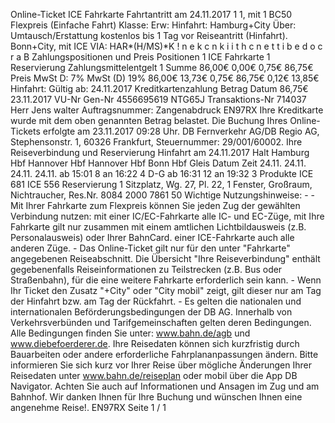 Online-Ticket ICE Fahrkarte Fahrtantritt am 24.11.2017 1 1, mit 1 BC50 Flexpreis (Einfache Fahrt) Klasse: Erw: Hinfahrt: Hamburg+City Über: Umtausch/Erstattung kostenlos bis 1 Tag vor Reiseantritt (Hinfahrt). Bonn+City, mit ICE VIA: HAR*(H/MS)*K ! n e k c n k i i t h c n e t t i b e d o c r a B Zahlungspositionen und Preis Positionen 1 ICE Fahrkarte 1 Reservierung Zahlungsmittelentgelt 1 Summe 86,00€ 0,00€ 0,75€ 86,75€ Preis MwSt D: 7% MwSt (D) 19% 86,00€ 13,73€ 0,75€ 86,75€ 0,12€ 13,85€ Hinfahrt: Gültig ab: 24.11.2017 Kreditkartenzahlung Betrag Datum 86,75€ 23.11.2017 VU-Nr Gen-Nr 4556695619 NTG65J Transaktions-Nr 714037 Herr Jens walter Auftragsnummer: Zangenabdruck EN97RX Ihre Kreditkarte wurde mit dem oben genannten Betrag belastet. Die Buchung Ihres Online-Tickets erfolgte am 23.11.2017 09:28 Uhr. DB Fernverkehr AG/DB Regio AG, Stephensonstr. 1, 60326 Frankfurt, Steuernummer: 29/001/60002. Ihre Reiseverbindung und Reservierung Hinfahrt am 24.11.2017 Halt Hamburg Hbf Hannover Hbf Hannover Hbf Bonn Hbf Gleis Datum Zeit 24.11. 24.11. 24.11. 24.11. ab 15:01 8 an 16:22 4 D-G ab 16:31 12 an 19:32 3 Produkte ICE 681 ICE 556 Reservierung 1 Sitzplatz, Wg. 27, Pl. 22, 1 Fenster, Großraum, Nichtraucher, Res.Nr. 8084 2000 7861 50 Wichtige Nutzungshinweise: - - Mit Ihrer Fahrkarte zum Flexpreis können Sie jeden Zug der gewählten Verbindung nutzen: mit einer IC/EC-Fahrkarte alle IC- und EC-Züge, mit Ihre Fahrkarte gilt nur zusammen mit einem amtlichen Lichtbildausweis (z.B. Personalausweis) oder Ihrer BahnCard. einer ICE-Fahrkarte auch alle anderen Züge. - Das Online-Ticket gilt nur für den unter "Fahrkarte" angegebenen Reiseabschnitt. Die Übersicht "Ihre Reiseverbindung" enthält gegebenenfalls Reiseinformationen zu Teilstrecken (z.B. Bus oder Straßenbahn), für die eine weitere Fahrkarte erforderlich sein kann. - Wenn Ihr Ticket den Zusatz "+City" oder "City mobil" zeigt, gilt dieser nur am Tag der Hinfahrt bzw. am Tag der Rückfahrt. - Es gelten die nationalen und internationalen Beförderungsbedingungen der DB AG. Innerhalb von Verkehrsverbünden und Tarifgemeinschaften gelten deren Bedingungen. Alle Bedingungen finden Sie unter: www.bahn.de/agb und www.diebefoerderer.de. Ihre Reisedaten können sich kurzfristig durch Bauarbeiten oder andere erforderliche Fahrplananpassungen ändern. Bitte informieren Sie sich kurz vor Ihrer Reise über mögliche Änderungen Ihrer Reisedaten unter www.bahn.de/reiseplan oder mobil über die App DB Navigator. Achten Sie auch auf Informationen und Ansagen im Zug und am Bahnhof. Wir danken Ihnen für Ihre Buchung und wünschen Ihnen eine angenehme Reise!. EN97RX Seite 1 / 1